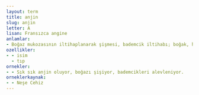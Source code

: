 ```yaml
---
layout: term
title: anjin
slug: anjin
letter: A
lisan: Fransızca angine
anlamlar:
- Boğaz mukozasının iltihaplanarak şişmesi, bademcik iltihabı; boğak, hunnak
ozellikler:
- - isim
  - tıp
ornekler:
- - Sık sık anjin oluyor, boğazı şişiyor, bademcikleri alevleniyor.
orneklerkaynak:
- - Neşe Cehiz
---
```

